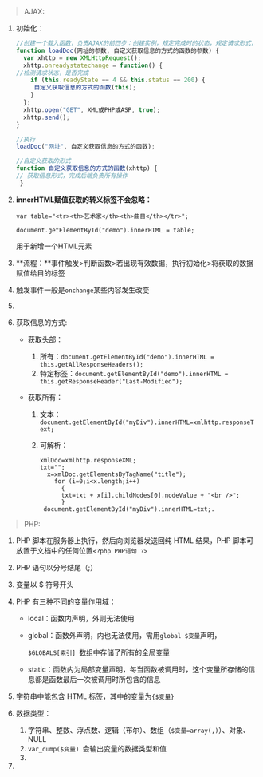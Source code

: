 > AJAX:

1. 初始化：

   ```javascript
   //创建一个载入函数，负责AJAX的前四步：创建实例，规定完成时的状态，规定请求形式，发送请求
   function loadDoc(网址的参数, 自定义获取信息的方式的函数的参数) {
     var xhttp = new XMLHttpRequest();
     xhttp.onreadystatechange = function() {
   //检测请求状态，是否完成
       if (this.readyState == 4 && this.status == 200) {
        自定义获取信息的方式的函数(this);
       }
     };
     xhttp.open("GET", XML或PHP或ASP, true);
     xhttp.send();
   }
   
   //执行
   loadDoc("网址", 自定义获取信息的方式的函数);
   
   //自定义获取的形式
   function 自定义获取信息的方式的函数(xhttp) {
   // 获取信息形式，完成后端负责所有操作
    } 
   ```

2. **innerHTML赋值获取的转义标签不会忽略：**

   `var table="<tr><th>艺术家</th><th>曲目</th></tr>";`

   `document.getElementById("demo").innerHTML = table;`

   用于新增一个HTML元素

3. **流程：**事件触发>判断函数>若出现有效数据，执行初始化>将获取的数据赋值给目的标签

4. 触发事件一般是`onchange`某些内容发生改变

5. 

6. 获取信息的方式:

   - 获取头部：

     1. 所有：`document.getElementById("demo").innerHTML = this.getAllResponseHeaders();`
     2. 特定标签：`document.getElementById("demo").innerHTML = this.getResponseHeader("Last-Modified");`

   - 获取所有：

     1. 文本：`document.getElementById("myDiv").innerHTML=xmlhttp.responseText;`

     2. 可解析：

        ```javascript·
        xmlDoc=xmlhttp.responseXML;
        txt="";
          x=xmlDoc.getElementsByTagName("title");
            for (i=0;i<x.length;i++)
              {
              txt=txt + x[i].childNodes[0].nodeValue + "<br />";
              }
         document.getElementById("myDiv").innerHTML=txt;.
        ```

> PHP:

1. PHP 脚本在服务器上执行，然后向浏览器发送回纯 HTML 结果，PHP 脚本可放置于文档中的任何位置`<?php PHP语句 ?>`

2. PHP 语句以分号结尾（;）

3. 变量以 $ 符号开头

4. PHP 有三种不同的变量作用域：

   - local：函数内声明，外则无法使用

   - global：函数外声明，内也无法使用，需用`global $变量`声明，

     `$GLOBALS[索引] `数组中存储了所有的全局变量

   - static：函数内为局部变量声明，每当函数被调用时，这个变量所存储的信息都是函数最后一次被调用时所包含的信息  

5. 字符串中能包含 HTML 标签，其中的变量为`{$变量}`

6. 数据类型：

   1. 字符串、整数、浮点数、逻辑（布尔）、数组（`$变量=array(,)`）、对象、NULL
   2. `var_dump($变量) `会输出变量的数据类型和值
   3. 

7. 
